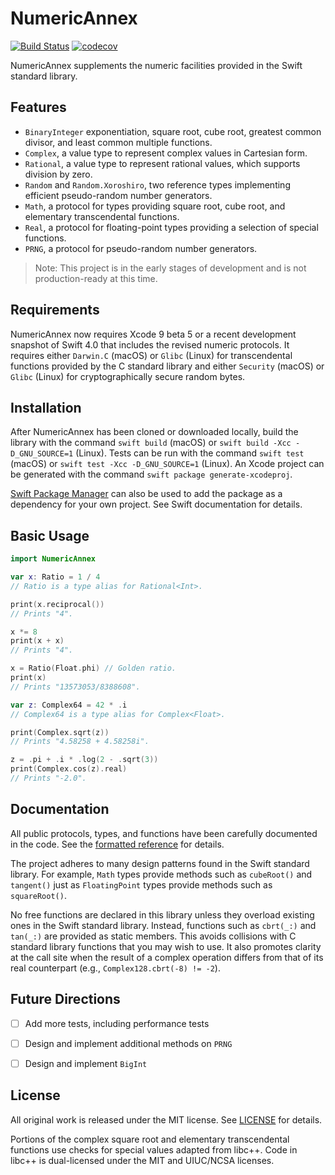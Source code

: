 # NumericAnnex

[![Build Status](https://travis-ci.org/xwu/NumericAnnex.svg?branch=master)](https://travis-ci.org/xwu/NumericAnnex)
[![codecov](https://codecov.io/gh/xwu/NumericAnnex/branch/master/graph/badge.svg)](https://codecov.io/gh/xwu/NumericAnnex)

NumericAnnex supplements the numeric facilities provided in the Swift standard
library.


## Features

- `BinaryInteger` exponentiation, square root, cube root, greatest common
  divisor, and least common multiple functions.
- `Complex`, a value type to represent complex values in Cartesian form.
- `Rational`, a value type to represent rational values, which supports division
  by zero.
- `Random` and `Random.Xoroshiro`, two reference types implementing efficient
  pseudo-random number generators.
- `Math`, a protocol for types providing square root, cube root, and elementary
  transcendental functions.
- `Real`, a protocol for floating-point types providing a selection of special
  functions.
- `PRNG`, a protocol for pseudo-random number generators.

> Note: This project is in the early stages of development and is not
> production-ready at this time.


## Requirements

NumericAnnex now requires Xcode 9 beta 5 or a recent development snapshot of
Swift 4.0 that includes the revised numeric protocols. It requires either
`Darwin.C` (macOS) or `Glibc` (Linux) for transcendental functions provided by
the C standard library and either `Security` (macOS) or `Glibc` (Linux) for
cryptographically secure random bytes.


## Installation

After NumericAnnex has been cloned or downloaded locally, build the library with
the command `swift build` (macOS) or `swift build -Xcc -D_GNU_SOURCE=1` (Linux).
Tests can be run with the command `swift test` (macOS) or
`swift test -Xcc -D_GNU_SOURCE=1` (Linux). An Xcode project can be generated
with the command `swift package generate-xcodeproj`.

[Swift Package Manager](https://swift.org/package-manager/) can also be used to
add the package as a dependency for your own project. See Swift documentation
for details.


## Basic Usage

```swift
import NumericAnnex

var x: Ratio = 1 / 4
// Ratio is a type alias for Rational<Int>.

print(x.reciprocal())
// Prints "4".

x *= 8
print(x + x)
// Prints "4".

x = Ratio(Float.phi) // Golden ratio.
print(x)
// Prints "13573053/8388608".

var z: Complex64 = 42 * .i
// Complex64 is a type alias for Complex<Float>.

print(Complex.sqrt(z))
// Prints "4.58258 + 4.58258i".

z = .pi + .i * .log(2 - .sqrt(3))
print(Complex.cos(z).real)
// Prints "-2.0".
```


## Documentation

All public protocols, types, and functions have been carefully documented in the
code. See the [formatted reference](https://xwu.github.io/NumericAnnex/) for
details.

The project adheres to many design patterns found in the Swift standard library.
For example, `Math` types provide methods such as `cubeRoot()` and `tangent()`
just as `FloatingPoint` types provide methods such as `squareRoot()`.

No free functions are declared in this library unless they overload existing
ones in the Swift standard library. Instead, functions such as `cbrt(_:)` and
`tan(_:)` are provided as static members. This avoids collisions with C standard
library functions that you may wish to use. It also promotes clarity at the call
site when the result of a complex operation differs from that of its real
counterpart (e.g., `Complex128.cbrt(-8) != -2`).


## Future Directions

- [ ] Add more tests, including performance tests
- [ ] Design and implement additional methods on `PRNG`
- [ ] Design and implement `BigInt`


## License

All original work is released under the MIT license. See
[LICENSE](https://github.com/xwu/NumericAnnex/blob/master/LICENSE) for details.

Portions of the complex square root and elementary transcendental functions use
checks for special values adapted from libc++. Code in libc++ is dual-licensed
under the MIT and UIUC/NCSA licenses.
